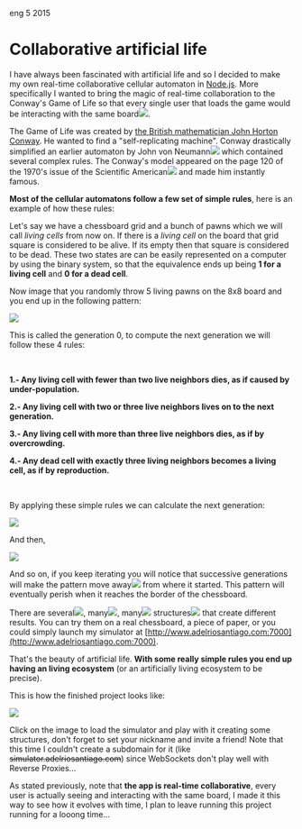 <permalink>eng</permalink>
<month>5</month>
<year>2015</year>

# Collaborative artificial life

I have always been fascinated with artificial life and so I decided to make my own real-time collaborative cellular automaton in [Node.js](https://nodejs.org/). More specifically I wanted to bring the magic of real-time collaboration to the Conway's Game of Life so that every single user that loads the game would be <a class='mintip'>interacting with the same board<span><img src='/articles/artificial/images/alife-final-animated.gif'/></span></a>.

The Game of Life was created by [the British mathematician John Horton Conway](https://en.wikipedia.org/wiki/John_Horton_Conway). He wanted to find a "self-replicating machine". Conway drastically simplified an earlier <a class='mintip'>automaton by John von Neumann<span><img src='/articles/artificial/images/neumann-automaton.gif'/></span></a> which contained several complex rules. The Conway's model appeared on the page 120 of the <a class='mintip'>1970's issue of the Scientific American<span><img src='/articles/artificial/images/sa-1970.jpg'/></span></a> and made him instantly famous.

**Most of the cellular automatons follow a few set of simple rules**, here is an example of how these rules:

Let's say we have a chessboard grid and a bunch of pawns which we will call *living cells* from now on. If there is a *living cell* on the board that grid square is considered to be alive. If its empty then that square is considered to be dead. These two states are can be easily represented on a computer by using the binary system, so that the equivalence ends up being **1 for a living cell** and **0 for a dead cell**.

Now image that you randomly throw 5 living pawns on the 8x8 board and you end up in the following pattern:

![](/articles/artificial/images/chessboard-gen0.PNG)

This is called the generation 0, to compute the next generation we will follow these 4 rules:

<br/>

**1.- Any living cell with fewer than two live neighbors dies, as if caused by under-population.**

**2.- Any living cell with two or three live neighbors lives on to the next generation.**

**3.- Any living cell with more than three live neighbors dies, as if by overcrowding.**

**4.- Any dead cell with exactly three living neighbors becomes a living cell, as if by reproduction.**

<br/>

By applying these simple rules we can calculate the next generation:

![](/articles/artificial/images/chessboard-gen1.PNG)

And then,

![](/articles/artificial/images/chessboard-gen2.PNG)


And so on, if you keep iterating you will notice that <a class='mintip'>successive generations will make the pattern move away<span><img src='/articles/artificial/images/glider-animation.gif'/></span></a> from where it started. This pattern will eventually perish when it reaches the border of the chessboard.

There are <a class='mintip'>several<span><img src='/articles/artificial/images/gl-example0.gif'/></span></a>, <a class='mintip'>many<span><img src='/articles/artificial/images/gl-example1.gif'/></span></a>, <a class='mintip'>many<span><img src='/articles/artificial/images/gl-example2.gif'/></span></a> <a class='mintip'>structures<span><img src='/articles/artificial/images/gl-example3.gif'/></span></a> that create different results. You can try them on a real chessboard, a piece of paper, or you could simply launch my simulator at [http://www.adelriosantiago.com:7000](http://www.adelriosantiago.com:7000).

That's the beauty of artificial life. **With some really simple rules you end up having an living ecosystem** (or an artificially living ecosystem to be precise).

This is how the finished project looks like:

<a href='http://www.adelriosantiago.com:7000'>![](/articles/artificial/images/alife-final.PNG)</a>

Click on the image to load the simulator and play with it creating some structures, don't forget to set your nickname and invite a friend! Note that this time I couldn't create a subdomain for it (like ~~simulator.adelriosantiago.com~~) since WebSockets don't play well with Reverse Proxies...

As stated previously, note that **the app is real-time collaborative**, every user is actually seeing and interacting with the same board, I made it this way to see how it evolves with time, I plan to leave running this project running for a looong time...
